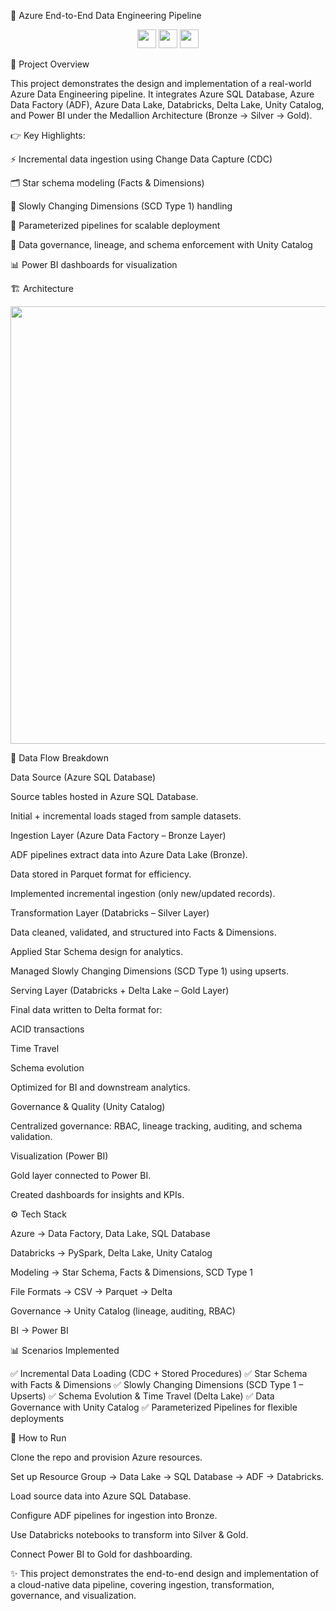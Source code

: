 🚀 Azure End-to-End Data Engineering Pipeline
<p align="center"> <img src="https://img.shields.io/badge/Azure-Data%20Engineering-blue?logo=microsoftazure&logoColor=white" height="30"/> <img src="https://img.shields.io/badge/Databricks-Lakehouse-red?logo=databricks&logoColor=white" height="30"/> <img src="https://img.shields.io/badge/ETL-Pipeline-green?logo=apache-spark&logoColor=white" height="30"/> </p>
📌 Project Overview

This project demonstrates the design and implementation of a real-world Azure Data Engineering pipeline.
It integrates Azure SQL Database, Azure Data Factory (ADF), Azure Data Lake, Databricks, Delta Lake, Unity Catalog, and Power BI under the Medallion Architecture (Bronze → Silver → Gold).

👉 Key Highlights:

⚡ Incremental data ingestion using Change Data Capture (CDC)

🗂️ Star schema modeling (Facts & Dimensions)

🔄 Slowly Changing Dimensions (SCD Type 1) handling

🔑 Parameterized pipelines for scalable deployment

🧾 Data governance, lineage, and schema enforcement with Unity Catalog

📊 Power BI dashboards for visualization

🏗️ Architecture
<p align="center"> <img src="https://miro.medium.com/v2/resize:fit:1400/format:webp/1*zVnWJtyGOX_kUIDm6ccCFQ.png" width="700"/> </p>
🔹 Data Flow Breakdown

Data Source (Azure SQL Database)

Source tables hosted in Azure SQL Database.

Initial + incremental loads staged from sample datasets.

Ingestion Layer (Azure Data Factory – Bronze Layer)

ADF pipelines extract data into Azure Data Lake (Bronze).

Data stored in Parquet format for efficiency.

Implemented incremental ingestion (only new/updated records).

Transformation Layer (Databricks – Silver Layer)

Data cleaned, validated, and structured into Facts & Dimensions.

Applied Star Schema design for analytics.

Managed Slowly Changing Dimensions (SCD Type 1) using upserts.

Serving Layer (Databricks + Delta Lake – Gold Layer)

Final data written to Delta format for:

ACID transactions

Time Travel

Schema evolution

Optimized for BI and downstream analytics.

Governance & Quality (Unity Catalog)

Centralized governance: RBAC, lineage tracking, auditing, and schema validation.

Visualization (Power BI)

Gold layer connected to Power BI.

Created dashboards for insights and KPIs.

⚙️ Tech Stack

Azure → Data Factory, Data Lake, SQL Database

Databricks → PySpark, Delta Lake, Unity Catalog

Modeling → Star Schema, Facts & Dimensions, SCD Type 1

File Formats → CSV → Parquet → Delta

Governance → Unity Catalog (lineage, auditing, RBAC)

BI → Power BI

📊 Scenarios Implemented

✅ Incremental Data Loading (CDC + Stored Procedures)
✅ Star Schema with Facts & Dimensions
✅ Slowly Changing Dimensions (SCD Type 1 – Upserts)
✅ Schema Evolution & Time Travel (Delta Lake)
✅ Data Governance with Unity Catalog
✅ Parameterized Pipelines for flexible deployments

📌 How to Run

Clone the repo and provision Azure resources.

Set up Resource Group → Data Lake → SQL Database → ADF → Databricks.

Load source data into Azure SQL Database.

Configure ADF pipelines for ingestion into Bronze.

Use Databricks notebooks to transform into Silver & Gold.

Connect Power BI to Gold for dashboarding.

✨ This project demonstrates the end-to-end design and implementation of a cloud-native data pipeline, covering ingestion, transformation, governance, and visualization.
